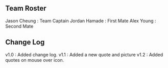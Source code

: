 ## Team Roster
Jason Cheung  : Team Captain
Jordan Hamade : First Mate
Alex Young    : Second Mate

## Change Log
v1.0 : Added change log. 
v1.1 : Added a new quote and picture
v1.2 : Added quotes on mouse over icon. 
